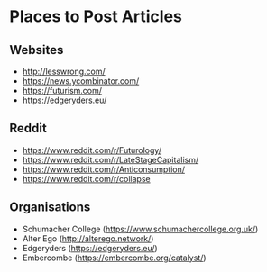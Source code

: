 # Places to Post Articles

## Websites
* http://lesswrong.com/
* https://news.ycombinator.com/
* https://futurism.com/ 
* https://edgeryders.eu/

## Reddit
* https://www.reddit.com/r/Futurology/
* https://www.reddit.com/r/LateStageCapitalism/
* https://www.reddit.com/r/Anticonsumption/
* https://www.reddit.com/r/collapse

## Organisations
* Schumacher College (https://www.schumachercollege.org.uk/)
* Alter Ego (http://alterego.network/)
* Edgeryders (https://edgeryders.eu/)
* Embercombe (https://embercombe.org/catalyst/)

